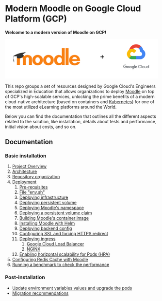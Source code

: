 # Modern Moodle on Google Cloud Platform (GCP)

**Welcome to a modern version of Moodle on GCP!**

<p align="center">
    <img src="img/moodle-gcp.png">
</p>

This repo groups a set of resources designed by Google Cloud's Engineers specialized in Education that allows organizations to deploy [Moodle](https://moodle.com/) on top of GCP's high-scalable services, unlocking the prime benefits of a modern cloud-native architecture (based on containers and [Kubernetes](https://kubernetes.io/)) for one of the most utilized eLearning platforms around the World.

Below you can find the documentation that outlines all the different aspects related to the solution, like installation, details about tests and performance, initial vision about costs, and so on.

## Documentation

### Basic installation 

1. [Project Overview](docs/project-overview.md)
2. [Architecture](docs/architecture.md)
3. [Repository organization](docs/repository-organization.md)
4. [Deployment](docs/deployment.md)
   1. [Pre-requisites](docs/pre-requisites.md)
   2. [File "env.sh"](docs/file-env-sh.md)
   3. [Deploying infrastructure](docs/deploying-infrastructure.md)
   4. [Deploying persistent volume](docs/deploying-persistent-volume.md)
   5. [Deploying Moodle's namespace](docs/deploying-namespace.md)
   6. [Deploying a persistent volume claim](docs/deploying-persistent-volume-claim.md)
   7. [Building Moodle's container image](docs/building-moodle-image.md)
   8. [Installing Moodle with Helm](docs/install-moodle-helm.md)
   9. [Deploying backend config](docs/deploying-backend-config.md)
   10. [Configuring SSL and forcing HTTPS redirect](docs/provisioning-certificate-forcing-https.md)
   11. [Deploying ingress](docs/deploying-ingress.md)
       1.  [Google Cloud Load Balancer](docs/deploying-ingress-cloud-load-balancer.md)
       2.  [NGINX](docs/deploying-ingress-nginx.md)
   12. [Enabling horizontal scalability for Pods (HPA)](docs/enabling-hpa.md)
5. [Configuring Redis Cache with Moodle](docs/configuring-redis-cache-with-moodle.md)
6. [Running a benchmark to check the performance](docs/moodle-report-benchmark.md)

### Post-installation

* [Update environment variables values and upgrade the pods](docs/post-installation-values-update.md)
* [Migration recommendations](docs/migration-recommendations.md)